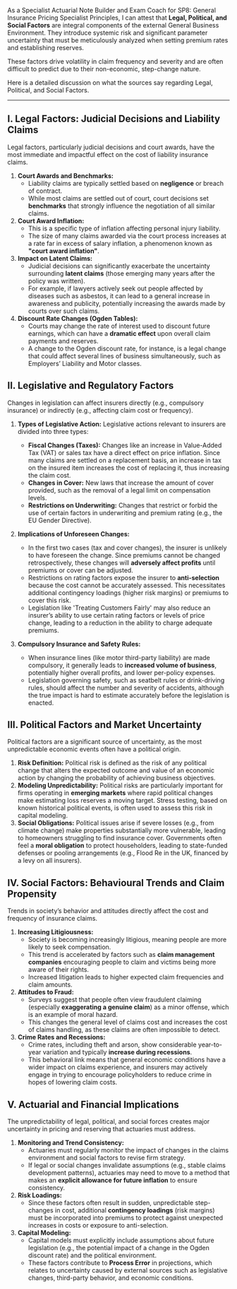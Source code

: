As a Specialist Actuarial Note Builder and Exam Coach for SP8: General Insurance Pricing Specialist Principles, I can attest that **Legal, Political, and Social Factors** are integral components of the external General Business Environment. They introduce systemic risk and significant parameter uncertainty that must be meticulously analyzed when setting premium rates and establishing reserves.

These factors drive volatility in claim frequency and severity and are often difficult to predict due to their non-economic, step-change nature.

Here is a detailed discussion on what the sources say regarding Legal, Political, and Social Factors.

---

## **I. Legal Factors: Judicial Decisions and Liability Claims**

Legal factors, particularly judicial decisions and court awards, have the most immediate and impactful effect on the cost of liability insurance claims.

1. **Court Awards and Benchmarks:**  
   * Liability claims are typically settled based on **negligence** or breach of contract.  
   * While most claims are settled out of court, court decisions set **benchmarks** that strongly influence the negotiation of all similar claims.  
2. **Court Award Inflation:**  
   * This is a specific type of inflation affecting personal injury liability.  
   * The size of many claims awarded via the court process increases at a rate far in excess of salary inflation, a phenomenon known as **"court award inflation"**.  
3. **Impact on Latent Claims:**  
   * Judicial decisions can significantly exacerbate the uncertainty surrounding **latent claims** (those emerging many years after the policy was written).  
   * For example, if lawyers actively seek out people affected by diseases such as asbestos, it can lead to a general increase in awareness and publicity, potentially increasing the awards made by courts over such claims.  
4. **Discount Rate Changes (Ogden Tables):**  
   * Courts may change the rate of interest used to discount future earnings, which can have a **dramatic effect** upon overall claim payments and reserves.  
   * A change to the Ogden discount rate, for instance, is a legal change that could affect several lines of business simultaneously, such as Employers’ Liability and Motor classes.

## **II. Legislative and Regulatory Factors**

Changes in legislation can affect insurers directly (e.g., compulsory insurance) or indirectly (e.g., affecting claim cost or frequency).

1. **Types of Legislative Action:** Legislative actions relevant to insurers are divided into three types:

   * **Fiscal Changes (Taxes):** Changes like an increase in Value-Added Tax (VAT) or sales tax have a direct effect on price inflation. Since many claims are settled on a replacement basis, an increase in tax on the insured item increases the cost of replacing it, thus increasing the claim cost.  
   * **Changes in Cover:** New laws that increase the amount of cover provided, such as the removal of a legal limit on compensation levels.  
   * **Restrictions on Underwriting:** Changes that restrict or forbid the use of certain factors in underwriting and premium rating (e.g., the EU Gender Directive).  
2. **Implications of Unforeseen Changes:**

   * In the first two cases (tax and cover changes), the insurer is unlikely to have foreseen the change. Since premiums cannot be changed retrospectively, these changes will **adversely affect profits** until premiums or cover can be adjusted.  
   * Restrictions on rating factors expose the insurer to **anti-selection** because the cost cannot be accurately assessed. This necessitates additional contingency loadings (higher risk margins) or premiums to cover this risk.  
   * Legislation like 'Treating Customers Fairly' may also reduce an insurer’s ability to use certain rating factors or levels of price change, leading to a reduction in the ability to charge adequate premiums.  
3. **Compulsory Insurance and Safety Rules:**

   * When insurance lines (like motor third-party liability) are made compulsory, it generally leads to **increased volume of business**, potentially higher overall profits, and lower per-policy expenses.  
   * Legislation governing safety, such as seatbelt rules or drink-driving rules, should affect the number and severity of accidents, although the true impact is hard to estimate accurately before the legislation is enacted.

## **III. Political Factors and Market Uncertainty**

Political factors are a significant source of uncertainty, as the most unpredictable economic events often have a political origin.

1. **Risk Definition:** Political risk is defined as the risk of any political change that alters the expected outcome and value of an economic action by changing the probability of achieving business objectives.  
2. **Modeling Unpredictability:** Political risks are particularly important for firms operating in **emerging markets** where rapid political changes make estimating loss reserves a moving target. Stress testing, based on known historical political events, is often used to assess this risk in capital modeling.  
3. **Social Obligations:** Political issues arise if severe losses (e.g., from climate change) make properties substantially more vulnerable, leading to homeowners struggling to find insurance cover. Governments often feel a **moral obligation** to protect householders, leading to state-funded defenses or pooling arrangements (e.g., Flood Re in the UK, financed by a levy on all insurers).

## **IV. Social Factors: Behavioural Trends and Claim Propensity**

Trends in society’s behavior and attitudes directly affect the cost and frequency of insurance claims.

1. **Increasing Litigiousness:**  
   * Society is becoming increasingly litigious, meaning people are more likely to seek compensation.  
   * This trend is accelerated by factors such as **claim management companies** encouraging people to claim and victims being more aware of their rights.  
   * Increased litigation leads to higher expected claim frequencies and claim amounts.  
2. **Attitudes to Fraud:**  
   * Surveys suggest that people often view fraudulent claiming (especially **exaggerating a genuine claim**) as a minor offense, which is an example of moral hazard.  
   * This changes the general level of claims cost and increases the cost of claims handling, as these claims are often impossible to detect.  
3. **Crime Rates and Recessions:**  
   * Crime rates, including theft and arson, show considerable year-to-year variation and typically **increase during recessions**.  
   * This behavioral link means that general economic conditions have a wider impact on claims experience, and insurers may actively engage in trying to encourage policyholders to reduce crime in hopes of lowering claim costs.

## **V. Actuarial and Financial Implications**

The unpredictability of legal, political, and social forces creates major uncertainty in pricing and reserving that actuaries must address.

1. **Monitoring and Trend Consistency:**  
   * Actuaries must regularly monitor the impact of changes in the claims environment and social factors to revise firm strategy.  
   * If legal or social changes invalidate assumptions (e.g., stable claims development patterns), actuaries may need to move to a method that makes an **explicit allowance for future inflation** to ensure consistency.  
2. **Risk Loadings:**  
   * Since these factors often result in sudden, unpredictable step-changes in cost, additional **contingency loadings** (risk margins) must be incorporated into premiums to protect against unexpected increases in costs or exposure to anti-selection.  
3. **Capital Modeling:**  
   * Capital models must explicitly include assumptions about future legislation (e.g., the potential impact of a change in the Ogden discount rate) and the political environment.  
   * These factors contribute to **Process Error** in projections, which relates to uncertainty caused by external sources such as legislative changes, third-party behavior, and economic conditions.

